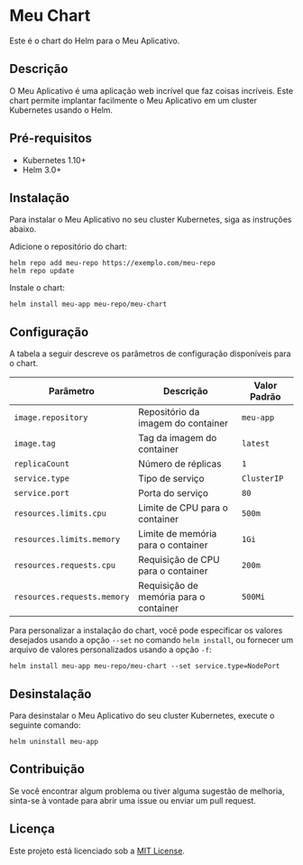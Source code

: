 
# Meu Chart

Este é o chart do Helm para o Meu Aplicativo.

## Descrição

O Meu Aplicativo é uma aplicação web incrível que faz coisas incríveis. Este chart permite implantar facilmente o Meu Aplicativo em um cluster Kubernetes usando o Helm.

## Pré-requisitos

- Kubernetes 1.10+
- Helm 3.0+

## Instalação

Para instalar o Meu Aplicativo no seu cluster Kubernetes, siga as instruções abaixo.

Adicione o repositório do chart:
```
helm repo add meu-repo https://exemplo.com/meu-repo
helm repo update
```

Instale o chart:
```
helm install meu-app meu-repo/meu-chart
```

## Configuração

A tabela a seguir descreve os parâmetros de configuração disponíveis para o chart.

| Parâmetro                  | Descrição                              | Valor Padrão |
|----------------------------|----------------------------------------|--------------|
| `image.repository`         | Repositório da imagem do container      | `meu-app`    |
| `image.tag`                | Tag da imagem do container              | `latest`     |
| `replicaCount`             | Número de réplicas                      | `1`          |
| `service.type`             | Tipo de serviço                         | `ClusterIP`  |
| `service.port`             | Porta do serviço                        | `80`         |
| `resources.limits.cpu`     | Limite de CPU para o container          | `500m`       |
| `resources.limits.memory`  | Limite de memória para o container      | `1Gi`        |
| `resources.requests.cpu`   | Requisição de CPU para o container      | `200m`       |
| `resources.requests.memory`| Requisição de memória para o container  | `500Mi`      |

Para personalizar a instalação do chart, você pode especificar os valores desejados usando a opção `--set` no comando `helm install`, ou fornecer um arquivo de valores personalizados usando a opção `-f`:
```
helm install meu-app meu-repo/meu-chart --set service.type=NodePort
```

## Desinstalação

Para desinstalar o Meu Aplicativo do seu cluster Kubernetes, execute o seguinte comando:
```
helm uninstall meu-app
```

## Contribuição

Se você encontrar algum problema ou tiver alguma sugestão de melhoria, sinta-se à vontade para abrir uma issue ou enviar um pull request.

## Licença

Este projeto está licenciado sob a [MIT License](LICENSE).
